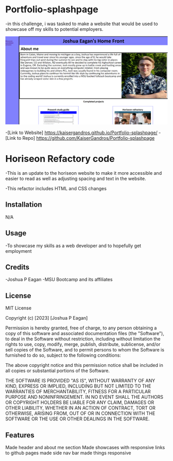 # Portfolio-splashpage

-in this challenge, i was tasked to make a website that would be used to showcase off my skills to potential employers. 

![](assets\images\thiswebsite.PNG)

-[Link to Website] https://kaisergandros.github.io/Portfolio-splashpage/
-[Link to Repo] https://github.com/KaiserGandros/Portfolio-splashpage

# Horiseon Refactory code 

-This is an update to the horiseon website to make it more accessible and easier to read as well as adjusting spacing and text in the website.

-This refactor includes HTML and CSS changes

## Installation

N/A

## Usage

-To showcase my skills as a web developer and to hopefully get employment

## Credits

-Joshua P Eagan
-MSU Bootcamp and its affiliates 

## License
MIT License

Copyright (c) [2023] [Joshua P Eagan]

Permission is hereby granted, free of charge, to any person obtaining a copy
of this software and associated documentation files (the "Software"), to deal
in the Software without restriction, including without limitation the rights
to use, copy, modify, merge, publish, distribute, sublicense, and/or sell
copies of the Software, and to permit persons to whom the Software is
furnished to do so, subject to the following conditions:

The above copyright notice and this permission notice shall be included in all
copies or substantial portions of the Software.

THE SOFTWARE IS PROVIDED "AS IS", WITHOUT WARRANTY OF ANY KIND, EXPRESS OR
IMPLIED, INCLUDING BUT NOT LIMITED TO THE WARRANTIES OF MERCHANTABILITY,
FITNESS FOR A PARTICULAR PURPOSE AND NONINFRINGEMENT. IN NO EVENT SHALL THE
AUTHORS OR COPYRIGHT HOLDERS BE LIABLE FOR ANY CLAIM, DAMAGES OR OTHER
LIABILITY, WHETHER IN AN ACTION OF CONTRACT, TORT OR OTHERWISE, ARISING FROM,
OUT OF OR IN CONNECTION WITH THE SOFTWARE OR THE USE OR OTHER DEALINGS IN THE
SOFTWARE.

## Features

Made header and about me section
Made showcases with responsive links to github pages
made side nav bar
made things responsive 


